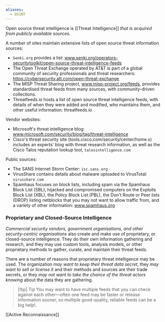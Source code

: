 ```yaml
---
aliases:
  - OSINT
---
```

Open source threat intelligence is [[Threat Intelligence]] *that is acquired from publicly available sources*.

A number of sites maintain extensive lists of open source threat information sources:

- `Senki.org` provides a list: www.senki.org/operators-securitytoolkit/open-source-threat-intelligence-feeds
- The Open Threat Exchange operated by AT&T is part of a global community of security professionals and threat researchers: https://cybersecurity.att.com/open-threat-exchange
- The MISP Threat Sharing project, www.misp-project.org/feeds, provides standardised threat feeds from many sources, with community-driven collections.
- Threatfeeds.io hosts a list of open source threat intelligence feeds, with details of when they were added and modified, who maintains them, and other useful information: threatfeeds.io

Vendor websites:

- Microsoft's threat intelligence blog: www.microsoft.com/security/blog/tag/threat-intelligence
- Cisco's threat security site (tools.cisco.com/security/center/home.x) includes an experts' blog with threat research information, as well as the Cisco Talos reputation lookup tool, `talosintelligence.com`

Public sources:

- The SANS Internet Storm Center: `isc.sans.org `
- VirusShare contains details about malware uploaded to VirusTotal: `virusshare.com`
- Spamhaus focuses on block lists, including spam via the Spamhaus Block List (SBL), hijacked and compromised computers on the Exploits Block List (XBL), the Policy Block List (PBL), the Don't Route or Peer lists (DROP) listing netblocks that you may not want to allow traffic from, and a variety of other information: www.spamhaus.org


### Proprietary and Closed-Source Intelligence

*Commercial security vendors, government organisations, and other security-centric organisations* also create and make use of proprietary, or closed-source intelligence. They do their own information gathering and research, and they may use custom tools, analysis models, or other proprietary methods to gather, curate, and maintain their threat feeds.

There are a number of reasons that proprietary threat intelligence may be used. The organization *may want to keep their threat data secret*, they *may want to sell or license it* and their methods and sources are their trade secrets, or they *may not want to take the chance of the threat actors knowing* about the data they are gathering.

> [!tip] Tip
> You may want to have multiple feeds that you can check against each other—often one feed may be faster or release information sooner, so multiple good-quality, reliable feeds can be a big help!.


[[Active Reconnaissance]]